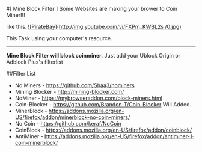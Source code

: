 #[ Mine Block Filter ]
Some Websites are making your brower to Coin Miner!!!

like this.
[![PirateBay](http://img.youtube.com/vi/FXPm_KWBL2s
/0.jpg)](https://youtu.be/FXPm_KWBL2s?t=227)

This Task using your computer's resource.

* * *

**Mine Block Filter will block coinminer.**
Just add your Ublock Origin or Adblock Plus's filterlist



##Filter List
* No Miners - https://github.com/Shaa3/nominers
* Mining Blocker - http://mining-blocker.com/
* NoMiner - https://mybrowseraddon.com/block-miners.html
* Coin-Blocker - https://github.com/Brandon-T/Coin-Blocker
Will Added.
* MinerBlock - https://addons.mozilla.org/en-US/firefox/addon/minerblock-no-coin-miners/
* No Coin - https://github.com/keraf/NoCoin
* CoinBlock  - https://addons.mozilla.org/en-US/firefox/addon/coinblock/
* AntiMiner - https://addons.mozilla.org/en-US/firefox/addon/antiminer-1-coin-minerblock/
